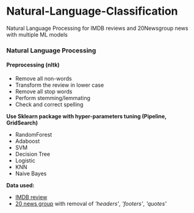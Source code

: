 # Natural-Language-Classification
Natural Language Processing for IMDB reviews and 20Newsgroup news with multiple ML models


### Natural Language Processing

#### Preprocessing (nltk)
* Remove all non-words
* Transform the review in lower case
* Remove all stop words
* Perform stemming/lemmating
* Check and correct spelling

**Use Sklearn package with hyper-parameters tuning (Pipeline, GridSearch)**
* RandomForest
* Adaboost
* SVM
* Decision Tree
* Logistic
* KNN
* Naive Bayes

**Data used:**
* [IMDB review](http://ai.stanford.edu/˜amaas/data/sentiment/)
* [20 news group](https://scikit-learn.org/stable/tutorial/text_analytics/working_with_text_data.html) with removal of *'headers'*, *'footers'*, *'quotes'*
